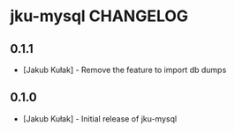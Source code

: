 jku-mysql CHANGELOG
======================

0.1.1
-----
- [Jakub Kułak] - Remove the feature to import db dumps

0.1.0
-----
- [Jakub Kułak] - Initial release of jku-mysql
